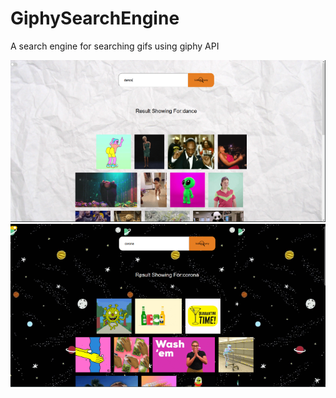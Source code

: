 # GiphySearchEngine
A search engine for searching gifs using giphy API

![](snaps/1e.PNG)
![](snaps/2e.PNG)
